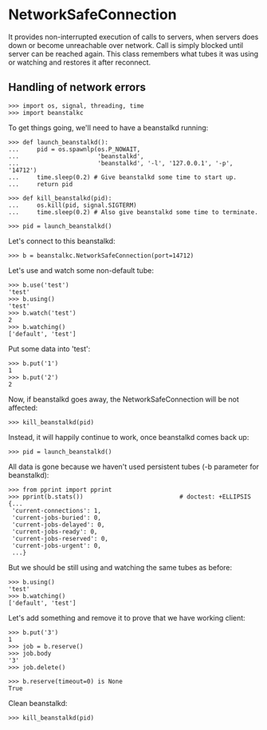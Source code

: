 NetworkSafeConnection
==================

It provides non-interrupted execution of calls to servers, when servers does down
or become unreachable over network. Call is simply blocked until server can be reached again.
This class remembers what tubes it was using or watching and restores it after reconnect.



Handling of network errors
--------------------------

    >>> import os, signal, threading, time
    >>> import beanstalkc

To get things going, we'll need to have a beanstalkd running:

    >>> def launch_beanstalkd():
    ...     pid = os.spawnlp(os.P_NOWAIT,
    ...                      'beanstalkd',
    ...                      'beanstalkd', '-l', '127.0.0.1', '-p', '14712')
    ...     time.sleep(0.2) # Give beanstalkd some time to start up.
    ...     return pid

    >>> def kill_beanstalkd(pid):
    ...     os.kill(pid, signal.SIGTERM)
    ...     time.sleep(0.2) # Also give beanstalkd some time to terminate.

    >>> pid = launch_beanstalkd()

Let's connect to this beanstalkd:

    >>> b = beanstalkc.NetworkSafeConnection(port=14712)

Let's use and watch some non-default tube:

    >>> b.use('test')
    'test'
    >>> b.using()
    'test'
    >>> b.watch('test')
    2
    >>> b.watching()
    ['default', 'test']

Put some data into 'test':

    >>> b.put('1')
    1
    >>> b.put('2')
    2


Now, if beanstalkd goes away, the NetworkSafeConnection will be not affected:

    >>> kill_beanstalkd(pid)

Instead, it will happily continue to work, once beanstalkd comes back up:

    >>> pid = launch_beanstalkd()

All data is gone because we haven't used persistent tubes (-b parameter for beanstalkd):

    >>> from pprint import pprint
    >>> pprint(b.stats())                           # doctest: +ELLIPSIS
    {...
     'current-connections': 1,
     'current-jobs-buried': 0,
     'current-jobs-delayed': 0,
     'current-jobs-ready': 0,
     'current-jobs-reserved': 0,
     'current-jobs-urgent': 0,
     ...}

But we should be still using and watching the same tubes as before:

    >>> b.using()
    'test'
    >>> b.watching()
    ['default', 'test']

Let's add something and remove it to prove that we have working client:

    >>> b.put('3')
    1
    >>> job = b.reserve()
    >>> job.body
    '3'
    >>> job.delete()

    >>> b.reserve(timeout=0) is None
    True

Clean beanstalkd:

    >>> kill_beanstalkd(pid)
